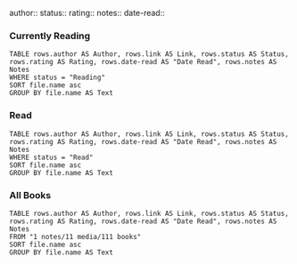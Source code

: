 author::
status::
rating::
notes::
date-read::

### Currently Reading
```dataview
TABLE rows.author AS Author, rows.link AS Link, rows.status AS Status, rows.rating AS Rating, rows.date-read AS "Date Read", rows.notes AS Notes
WHERE status = "Reading"
SORT file.name asc
GROUP BY file.name AS Text
```


### Read
```dataview
TABLE rows.author AS Author, rows.link AS Link, rows.status AS Status, rows.rating AS Rating, rows.date-read AS "Date Read", rows.notes AS Notes
WHERE status = "Read"
SORT file.name asc
GROUP BY file.name AS Text
```

### All Books
```dataview
TABLE rows.author AS Author, rows.link AS Link, rows.status AS Status, rows.rating AS Rating, rows.date-read AS "Date Read", rows.notes AS Notes
FROM "1 notes/11 media/111 books"
SORT file.name asc
GROUP BY file.name AS Text
```